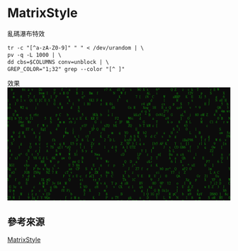 # MatrixStyle
亂碼瀑布特效<br/>
```
tr -c "[^a-zA-Z0-9]" " " < /dev/urandom | \
pv -q -L 1000 | \
dd cbs=$COLUMNS conv=unblock | \
GREP_COLOR="1;32" grep --color "[^ ]"

```
效果<br/>
![輸出](/Image/snap.png) 
## 參考來源
[MatrixStyle](https://www.commandlinefu.com/commands/view/2531/matrix-style)
